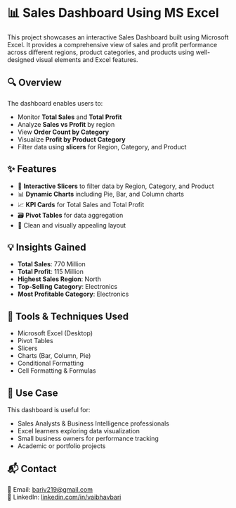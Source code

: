 # 📊 Sales Dashboard Using MS Excel

This project showcases an interactive Sales Dashboard built using Microsoft Excel. It provides a comprehensive view of sales and profit performance across different regions, product categories, and products using well-designed visual elements and Excel features.

## 🔍 Overview

The dashboard enables users to:

- Monitor **Total Sales** and **Total Profit**
- Analyze **Sales vs Profit** by region
- View **Order Count by Category**
- Visualize **Profit by Product Category**
- Filter data using **slicers** for Region, Category, and Product

## ✨ Features

- 📌 **Interactive Slicers** to filter data by Region, Category, and Product  
- 📊 **Dynamic Charts** including Pie, Bar, and Column charts  
- 📈 **KPI Cards** for Total Sales and Total Profit  
- 🗃️ **Pivot Tables** for data aggregation  
- 🎨 Clean and visually appealing layout

## 💡 Insights Gained

- **Total Sales**: 770 Million  
- **Total Profit**: 115 Million  
- **Highest Sales Region**: North  
- **Top-Selling Category**: Electronics  
- **Most Profitable Category**: Electronics  

## 🧰 Tools & Techniques Used

- Microsoft Excel (Desktop)
- Pivot Tables
- Slicers
- Charts (Bar, Column, Pie)
- Conditional Formatting
- Cell Formatting & Formulas

## 🎯 Use Case

This dashboard is useful for:

- Sales Analysts & Business Intelligence professionals
- Excel learners exploring data visualization
- Small business owners for performance tracking
- Academic or portfolio projects

## 📬 Contact

📧 Email: bariv219@gmail.com  
💼 LinkedIn: [linkedin.com/in/vaibhavbari](https://linkedin.com/in/vaibhavbari) 


